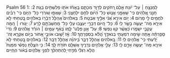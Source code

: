 Psalm 56
1: לַמְנַצֵּ֤חַ ׀ עַל־ י֬וֹנַת אֵ֣לֶם רְ֭חֹקִים לְדָוִ֣ד מִכְתָּ֑ם בֶּֽאֱחֹ֨ז אֹת֖וֹ פְלִשְׁתִּ֣ים בְּגַֽת׃
2: חָנֵּ֣נִי אֱ֭לֹהִים כִּֽי־ שְׁאָפַ֣נִי אֱנ֑וֹשׁ כָּל־ הַ֝יּ֗וֹם לֹחֵ֥ם יִלְחָצֵֽנִי׃
3: שָׁאֲפ֣וּ שׁ֭וֹרְרַי כָּל־ הַיּ֑וֹם כִּֽי־ רַבִּ֨ים לֹחֲמִ֖ים לִ֣י מָרֽוֹם׃
4: י֥וֹם אִירָ֑א אֲ֝נִ֗י אֵלֶ֥יךָ אֶבְטָֽח׃
5: בֵּאלֹהִים֮ אֲהַלֵּ֪ל דְּבָ֫ר֥וֹ בֵּאלֹהִ֣ים בָּ֭טַחְתִּי לֹ֣א אִירָ֑א מַה־ יַּעֲשֶׂ֖ה בָשָׂ֣ר לִֽי׃
6: כָּל־ הַ֭יּוֹם דְּבָרַ֣י יְעַצֵּ֑בוּ עָלַ֖י כָּל־ מַחְשְׁבֹתָ֣ם לָרָֽע׃
7: יָג֤וּרוּ ׀ הֵ֭מָּה עֲקֵבַ֣י יִשְׁמֹ֑רוּ כַּ֝אֲשֶׁ֗ר קִוּ֥וּ נַפְשִֽׁי׃
8: עַל־ אָ֥וֶן פַּלֶּט־ לָ֑מוֹ בְּ֝אַ֗ף עַמִּ֤ים ׀ הוֹרֵ֬ד אֱלֹהִֽים׃
9: נֹדִי֮ סָפַ֪רְתָּ֫ה אָ֥תָּה שִׂ֣ימָה דִמְעָתִ֣י בְנֹאדֶ֑ךָ הֲ֝לֹ֗א בְּסִפְרָתֶֽךָ׃
10: אָ֥֨ז יָ֘שׁ֤וּבוּ אוֹיְבַ֣י אָ֭חוֹר בְּי֣וֹם אֶקְרָ֑א זֶה־ יָ֝דַ֗עְתִּי כִּֽי־ אֱלֹהִ֥ים לִֽי׃
11: בֵּֽ֭אלֹהִים אֲהַלֵּ֣ל דָּבָ֑ר בַּ֝יהוָ֗ה אֲהַלֵּ֥ל דָּבָֽר׃
12: בֵּֽאלֹהִ֣ים בָּ֭טַחְתִּי לֹ֣א אִירָ֑א מַה־ יַּעֲשֶׂ֖ה אָדָ֣ם לִֽי׃
13: עָלַ֣י אֱלֹהִ֣ים נְדָרֶ֑יךָ אֲשַׁלֵּ֖ם תּוֹדֹ֣ת לָֽךְ׃
14: כִּ֤י הִצַּ֪לְתָּ נַפְשִׁ֡י מִמָּוֶת֮ הֲלֹ֥א רַגְלַ֗י מִ֫דֶּ֥חִי לְ֭הִֽתְהַלֵּךְ לִפְנֵ֣י אֱלֹהִ֑ים בְּ֝א֗וֹר הֽ͏ַחַיִּֽים׃